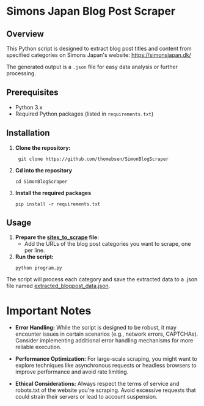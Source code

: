 # Simons Japan Blog Post Scraper

## Overview

This Python script is designed to extract blog post titles and content from specified categories on Simons Japan's website: https://simonsjapan.dk/  

The generated output is a `.json` file for easy data analysis or further processing.

## Prerequisites

* Python 3.x
* Required Python packages (listed in `requirements.txt`)

## Installation

1. **Clone the repository:**
   ```
    git clone https://github.com/thomebsen/SimonBlogScraper
   ```
2. **Cd into the repository**
    ```
    cd SimonBlogScraper
    ```
3. **Install the required packages**
    ```
    pip install -r requirements.txt
    ```

## Usage
1. **Prepare the [sites_to_scrape](sites_to_scrape.csv) file:**
    * Add the URLs of the blog post categories you want to scrape, one per line.
2. **Run the script:**
    ```
    python program.py
    ```
The script will process each category and save the extracted data to a .json file named [extracted_blogpost_data.json](extracted_blogpost_data.json).

# Important Notes
* **Error Handling:** While the script is designed to be robust, it may encounter issues in certain scenarios (e.g., network errors, CAPTCHAs). Consider implementing additional error handling mechanisms for more reliable execution.

* **Performance Optimization:** For large-scale scraping, you might want to explore techniques like asynchronous requests or headless browsers to improve performance and avoid rate limiting.

* **Ethical Considerations:** Always respect the terms of service and robots.txt of the website you're scraping. Avoid excessive requests that could strain their servers or lead to account suspension.
